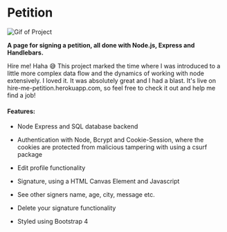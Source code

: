 # Petition

![Gif of Project](petition.gif)

**A page for signing a petition, all done with Node.js, Express and Handlebars.**

Hire me! Haha 😅 This project marked the time where I was introduced to a little more complex data flow and the dynamics of working with node extensively. I loved it. It was absolutely great and I had a blast. It's live on hire-me-petition.herokuapp.com, so feel free to check it out and help me find a job!

#### Features:

- Node Express and SQL database backend
- Authentication with Node, Bcrypt and Cookie-Session, where the cookies are protected from malicious tampering with using a csurf package
- Edit profile functionality
- Signature, using a HTML Canvas Element and Javascript
- See other signers name, age, city, message etc.
- Delete your signature functionality

- Styled using Bootstrap 4